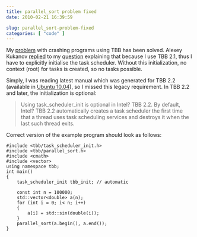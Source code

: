 ```yaml
---
title: parallel_sort problem fixed
date: 2010-02-21 16:39:59

slug: parallel_sort-problem-fixed
categories: [ "code" ]
---
```


My [problem](/?p=1891) with crashing programs using TBB has been solved. Alexey Kukanov [replied](http://software.intel.com/en-us/forums/showpost.php?p=110124) to my [question](http://software.intel.com/en-us/forums/showthread.php?t=72130) explaining that because I use TBB 2.1, thus I have to explicitly initialise the task scheduler. Without this initialization, no context (root) for tasks is created, so no tasks possible.


Simply, I was reading latest manual which was generated for TBB 2.2 (available in [Ubuntu 10.04](http://packages.ubuntu.com/lucid/libtbb2)), so I missed this legacy requirement. In TBB 2.2 and later, the initialization is optional:


> Using task_scheduler_init is optional in Intel? TBB 2.2.
> By default, Intel? TBB 2.2 automatically creates a task
> scheduler the first time that a thread uses task scheduling
> services and destroys it when the last such thread exits.


Correct version of the example program should look as follows:

    
```
#include <tbb/task_scheduler_init.h>
#include <tbb/parallel_sort.h>
#include <cmath>
#include <vector>
using namespace tbb;
int main()
{
    task_scheduler_init tbb_init; // automatic

    const int n = 100000;
    std::vector<double> a(n);
    for (int i = 0; i< n; i++)
    {
        a[i] = std::sin(double(i));
    }
    parallel_sort(a.begin(), a.end());
}
```
